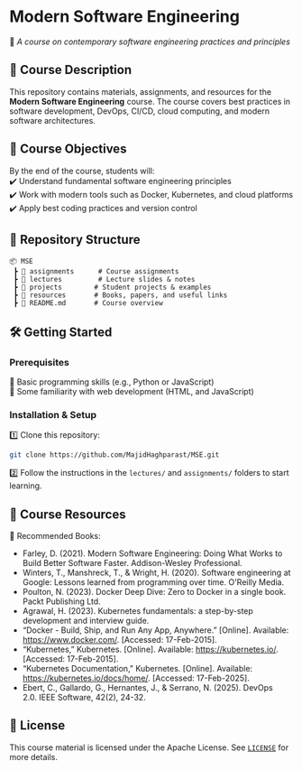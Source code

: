 # **Modern Software Engineering**  
📌 *A course on contemporary software engineering practices and principles*  

## 📖 **Course Description**  
This repository contains materials, assignments, and resources for the **Modern Software Engineering** course. The course covers best practices in software development, DevOps, CI/CD, cloud computing, and modern software architectures.

## 📌 **Course Objectives**  
By the end of the course, students will:  
✔️ Understand fundamental software engineering principles  
✔️ Work with modern tools such as Docker, Kubernetes, and cloud platforms  
✔️ Apply best coding practices and version control  

## 📂 **Repository Structure**  
```
📦 MSE  
 ┣ 📁 assignments      # Course assignments
 ┣ 📁 lectures         # Lecture slides & notes  
 ┣ 📁 projects        # Student projects & examples  
 ┣ 📁 resources       # Books, papers, and useful links  
 ┣ 📜 README.md       # Course overview  
 ```

## 🛠 **Getting Started**  
### **Prerequisites**   
🔹 Basic programming skills (e.g., Python or JavaScript)  
🔹 Some familiarity with web development (HTML, and JavaScript)  


### **Installation & Setup**  
1️⃣ Clone this repository:  
   ```sh
   git clone https://github.com/MajidHaghparast/MSE.git
   ```  
2️⃣ Follow the instructions in the `lectures/` and `assignments/` folders to start learning.

## 🔗 **Course Resources**  
📌 Recommended Books:  
- Farley, D. (2021). Modern Software Engineering: Doing What Works to Build Better Software Faster. Addison-Wesley Professional.  
- Winters, T., Manshreck, T., & Wright, H. (2020). Software engineering at Google: Lessons learned from programming over time. O'Reilly Media.
- Poulton, N. (2023). Docker Deep Dive: Zero to Docker in a single book. Packt Publishing Ltd.
- Agrawal, H. (2023). Kubernetes fundamentals: a step-by-step development and interview guide.
- “Docker - Build, Ship, and Run Any App, Anywhere.” [Online]. Available: https://www.docker.com/. [Accessed: 17-Feb-2015]. 
- “Kubernetes,” Kubernetes. [Online]. Available: https://kubernetes.io/. [Accessed: 17-Feb-2015]. 
- “Kubernetes Documentation,” Kubernetes. [Online]. Available: https://kubernetes.io/docs/home/. [Accessed: 17-Feb-2025].
- Ebert, C., Gallardo, G., Hernantes, J., & Serrano, N. (2025). DevOps 2.0. IEEE Software, 42(2), 24-32.


## 📝 **License**  
This course material is licensed under the Apache License. See [`LICENSE`](LICENSE) for more details.
